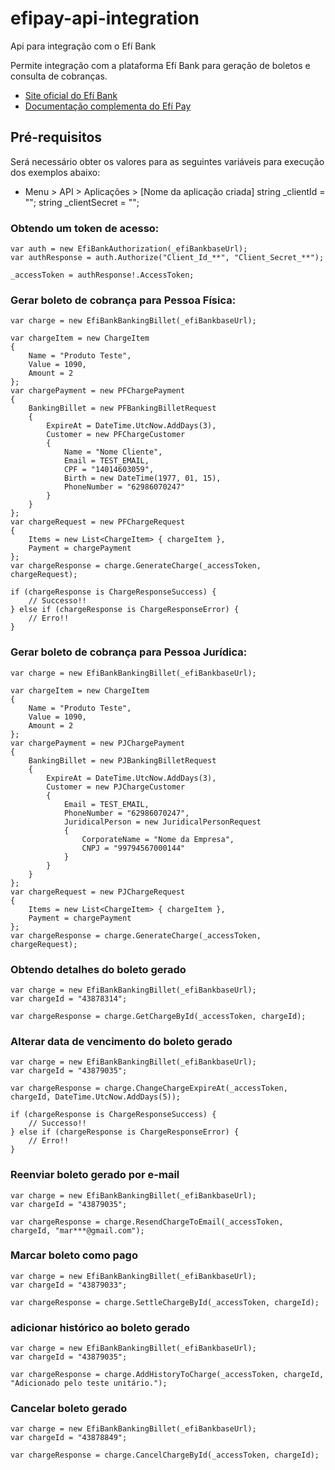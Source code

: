 # efipay-api-integration
Api para integração com o Efí Bank

Permite integração com a plataforma Efí Bank para geração de boletos e consulta de cobranças.

- [Site oficial do Efí Bank](https://sejaefi.com.br/)
- [Documentação complementa do Efí Pay](https://dev.efipay.com.br/docs/api-pix/credenciais/)

## Pré-requisitos
Será necessário obter os valores para as seguintes variáveis para execução dos exemplos abaixo:
- Menu > API > Aplicações > [Nome da aplicação criada]
string _clientId = "";
string _clientSecret = "";

### Obtendo um token de acesso:
```
var auth = new EfiBankAuthorization(_efiBankbaseUrl);
var authResponse = auth.Authorize("Client_Id_**", "Client_Secret_**");

_accessToken = authResponse!.AccessToken;
```

### Gerar boleto de cobrança para Pessoa Física:
```
var charge = new EfiBankBankingBillet(_efiBankbaseUrl);

var chargeItem = new ChargeItem
{
    Name = "Produto Teste",
    Value = 1090,
    Amount = 2
};
var chargePayment = new PFChargePayment
{
    BankingBillet = new PFBankingBilletRequest
    {
        ExpireAt = DateTime.UtcNow.AddDays(3),
        Customer = new PFChargeCustomer
        {
            Name = "Nome Cliente",
            Email = TEST_EMAIL,
            CPF = "14014603059",
            Birth = new DateTime(1977, 01, 15),
            PhoneNumber = "62986070247"
        }
    }
};
var chargeRequest = new PFChargeRequest
{
    Items = new List<ChargeItem> { chargeItem },
    Payment = chargePayment
};
var chargeResponse = charge.GenerateCharge(_accessToken, chargeRequest);

if (chargeResponse is ChargeResponseSuccess) {
    // Successo!!
} else if (chargeResponse is ChargeResponseError) {
    // Erro!!
}
```

### Gerar boleto de cobrança para Pessoa Jurídica:
```
var charge = new EfiBankBankingBillet(_efiBankbaseUrl);

var chargeItem = new ChargeItem
{
    Name = "Produto Teste",
    Value = 1090,
    Amount = 2
};
var chargePayment = new PJChargePayment
{
    BankingBillet = new PJBankingBilletRequest
    {
        ExpireAt = DateTime.UtcNow.AddDays(3),
        Customer = new PJChargeCustomer
        {
            Email = TEST_EMAIL,
            PhoneNumber = "62986070247",
            JuridicalPerson = new JuridicalPersonRequest
            {
                CorporateName = "Nome da Empresa",
                CNPJ = "99794567000144"
            }
        }
    }
};
var chargeRequest = new PJChargeRequest
{
    Items = new List<ChargeItem> { chargeItem },
    Payment = chargePayment
};
var chargeResponse = charge.GenerateCharge(_accessToken, chargeRequest);
```

### Obtendo detalhes do boleto gerado
```
var charge = new EfiBankBankingBillet(_efiBankbaseUrl);
var chargeId = "43878314";

var chargeResponse = charge.GetChargeById(_accessToken, chargeId);
```

### Alterar data de vencimento do boleto gerado
```
var charge = new EfiBankBankingBillet(_efiBankbaseUrl);
var chargeId = "43879035";

var chargeResponse = charge.ChangeChargeExpireAt(_accessToken, chargeId, DateTime.UtcNow.AddDays(5));

if (chargeResponse is ChargeResponseSuccess) {
    // Successo!!
} else if (chargeResponse is ChargeResponseError) {
    // Erro!!
}
```

### Reenviar boleto gerado por e-mail
```
var charge = new EfiBankBankingBillet(_efiBankbaseUrl);
var chargeId = "43879035";

var chargeResponse = charge.ResendChargeToEmail(_accessToken, chargeId, "mar***@gmail.com");
```

### Marcar boleto como pago
```
var charge = new EfiBankBankingBillet(_efiBankbaseUrl);
var chargeId = "43879033";

var chargeResponse = charge.SettleChargeById(_accessToken, chargeId);
```

### adicionar histórico ao boleto gerado
```
var charge = new EfiBankBankingBillet(_efiBankbaseUrl);
var chargeId = "43879035";

var chargeResponse = charge.AddHistoryToCharge(_accessToken, chargeId, "Adicionado pelo teste unitário.");
```

### Cancelar boleto gerado
```
var charge = new EfiBankBankingBillet(_efiBankbaseUrl);
var chargeId = "43878849";

var chargeResponse = charge.CancelChargeById(_accessToken, chargeId);
```
